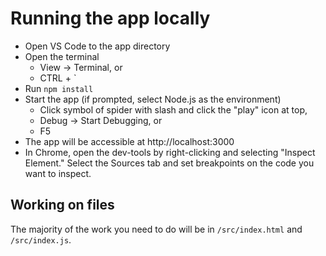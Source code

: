 # Running the app locally

*   Open VS Code to the app directory
*   Open the terminal
    *   View -> Terminal, or
    *   CTRL + `
*   Run `npm install`
*   Start the app (if prompted, select Node.js as the environment)
    *   Click symbol of spider with slash and click the "play" icon at top,
    *   Debug -> Start Debugging, or
    *   F5
*   The app will be accessible at http://localhost:3000
*   In Chrome, open the dev-tools by right-clicking and selecting "Inspect Element." Select the Sources tab and set breakpoints on the code you want to inspect.

## Working on files

The majority of the work you need to do will be in `/src/index.html` and `/src/index.js`.
